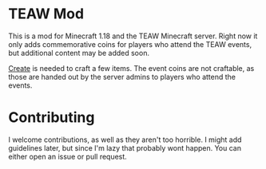 # TEAW Mod

This is a mod for Minecraft 1.18 and the TEAW Minecraft server. Right now it only adds commemorative coins for players who attend the TEAW events, but additional content may be added soon.

[Create](https://github.com/Creators-of-Create/Create) is needed to craft a few items. The event coins are not craftable, as those are handed out by the server admins to players who attend the events.

# Contributing
I welcome contributions, as well as they aren't too horrible. I might add guidelines later, but since I'm lazy that probably wont happen.
You can either open an issue or pull request.
